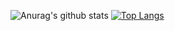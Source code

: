 ![Anurag's github stats](https://github-readme-stats.vercel.app/api?username=skok1025&show_icons=true&theme=radical)
[![Top Langs](https://github-readme-stats.vercel.app/api/top-langs/?username=skok1025&layout=compact&show_icons=true&theme=radical)](https://github.com/skok1025/github-readme-stats)
